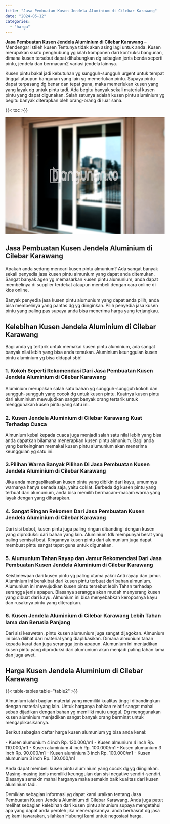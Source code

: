 ```yaml
---
title: "Jasa Pembuatan Kusen Jendela Aluminium di Cilebar Karawang"
date: "2024-05-12"
categories: 
  - "harga"
---
```


**Jasa Pembuatan Kusen Jendela Aluminium di Cilebar Karawang** – Mendengar istileh kusen Tentunya tidak akan asing lagi untuk anda. Kusen merupakan suatu penghubung yg ialah komponen dari kontruksi bangunan, dimana kusen tersebut dapat dihubungkan dg sebagian jenis benda seperti pintu, jendela dan bermacam2 variasi jendela lainnya.

Kusen pintu bakal jadi kebutuhan yg sungguh-sungguh urgent untuk tempat tinggal ataupun bangunan yang lain yg memerlukan pintu. Supaya pintu dapat terpasang dg benar dan tepat guna, maka memerlukan kusen yang yang layak dg untuk pintu tadi. Ada begitu banyak sekali material kusen pintu yang dapat digunakan. Salah satunya adalah kusen pintu aluminium yg begitu banyak diterapkan oleh orang-orang di luar sana.

{{< toc >}}

![Jasa Pembuatan Kusen Jendela Aluminium di Cilebar Karawang](/images/harga-kusen-jendela-alumunium-18.png)

## Jasa Pembuatan Kusen Jendela Aluminium di Cilebar Karawang

Apakah anda sedang mencari kusen pintu almunium? Ada sangat banyak sekali penyedia jasa kusen pintu almunium yang dapat anda ditemukan. Sangat banyak agen yg memasarkan kusen pintu alumunium, anda dapat membelinya di supplier terdekat ataupun membeli dengan cara online di kios online.

Banyak penyedia jasa kusen pintu alumunium yang dapat anda pilih, anda bisa membelinya yang pantas dg yg diinginkan. Pilih penyedia jasa kusen pintu yang paling pas supaya anda bisa menerima harga yang terjangkau.

## Kelebihan Kusen Jendela Aluminium di Cilebar Karawang

Bagi anda yg tertarik untuk memakai kusen pintu aluminium, ada sangat banyak nilai lebih yang bisa anda temukan. Aluminium keunggulan kusen pintu aluminium yg bisa didapat sbb!

### 1\. Kokoh Seperti Rekomendasi Dari Jasa Pembuatan Kusen Jendela Aluminium di Cilebar Karawang

Aluminium merupakan salah satu bahan yg sungguh-sungguh kokoh dan sungguh-sungguh yang cocok dg untuk kusen pintu. Kuatnya kusen pintu dari aluminium mewujudkan sangat banyak orang tertarik untuk menggunakan kusen pintu yang satu ini.

### 2\. Kusen Jendela Aluminium di Cilebar Karawang Kuat Terhadap Cuaca

Almunium kebal kepada cuaca juga menjadi salah satu nilai lebih yang bisa anda dapatkan bilamana menerapkan kusen pintu almunium. Bagi anda yang berkeinginan memakai kusen pintu alumunium akan menerima keunggulan yg satu ini.

### 3.Pilihan Warna Banyak Pilihan Di Jasa Pembuatan Kusen Jendela Aluminium di Cilebar Karawang

Jika anda mengaplikasikan kusen pintu yang dibikin dari kayu, umumnya warnanya hanya senada saja, yaitu coklat. Berbeda dg kusen pintu yang terbuat dari alumunium, anda bisa memilih bermacam-macam warna yang layak dengan yang diharapkan.

### 4\. Sangat Ringan Rekomen Dari Jasa Pembuatan Kusen Jendela Aluminium di Cilebar Karawang

Dari sisi bobot, kusen pintu juga paling ringan dibandingi dengan kusen yang diproduksi dari bahan yang lain. Aluminium tdk mempunyai berat yang paling semisal besi. Ringannya kusen pintu dari alumunium juga dapat membuat pintu sangat tepat guna untuk digunakan.

### 5\. Alumunium Tahan Rayap dan Jamur Rekomendasi Dari Jasa Pembuatan Kusen Jendela Aluminium di Cilebar Karawang

Keistimewaan dari kusen pintu yg paling utama yakni Anti rayap dan jamur. Aluminium ini berakibat dari kusen pintu terbuat dari bahan almunium. Alumunium ini mewujudkan kusen pintu tersebut lebih Tahan terhadap serangga jenis apapun. Biasanya serangga akan mudah menyerang kusen yang dibuat dari kayu. Almunium ini bisa menyebabkan keroposnya kayu dan rusaknya pintu yang diterapkan.

### 6\. Kusen Jendela Aluminium di Cilebar Karawang Lebih Tahan lama dan Berusia Panjang

Dari sisi keawetan, pintu kusen alumunium juga sangat dijagokan. Almunium ini bisa dilihat dari material yang diaplikasikan. Dimana almunium tahan kepada karat dan juga serangga jenis apapun. Alumunium ini menjadikan kusen pintu yang diproduksi dari alumunium akan menjadi paling tahan lama dan juga awet.

## Harga Kusen Jendela Aluminium di Cilebar Karawang

{{< table-tables table="table2" >}}

Almunium ialah bagian material yang memiliki kualitas tinggi dibandingkan dengan material yang lain. Untuk harganya bahkan relatif sangat mahal sebab dijadikan dengan bahan yg memiliki mutu unggul. Dg menggunakan kusen aluminium menjadikan sangat banyak orang berminat untuk mengaplikasikannya.

Berikut sebagian daftar harga kusen alumunium yg bisa anda kenal:

\- Kusen alumunium 4 inch Rp. 130.000/m1 - Kusen almunium 4 inch Rp. 110.000/m1 - Kusen aluminium 4 inch Rp. 100.000/m1 - Kusen alumunium 3 inch Rp. 90.000/m1 - Kusen aluminium 3 inch Rp. 100.000/m1 - Kusen alumunium 3 inch Rp. 130.000/m1

Anda dapat membeli kusen pintu aluminium yang cocok dg yg diinginkan. Masing-masing jenis memiliki keunggulan dan sisi negative sendiri-sendiri. Biasanya semakin mahal harganya maka semakin baik kualitas dari kusen aluminium tadi.

Demikian sebagian informasi yg dapat kami uraikan tentang Jasa Pembuatan Kusen Jendela Aluminium di Cilebar Karawang. Anda juga patut melihat sebagian kelebihan dari kusen pintu almunium supaya mengetahui apa yang dapat anda peroleh jika menerapkannya. anda berhasrat dg jasa yg kami tawarakan, silahkan Hubungi kami untuk negosiasi harga.
